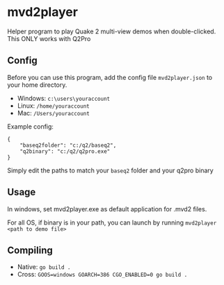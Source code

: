 # mvd2player
Helper program to play Quake 2 multi-view demos when double-clicked. This ONLY works with Q2Pro

## Config
Before you can use this program, add the config file `mvd2player.json` to your home directory.
- Windows: `c:\users\youraccount`
- Linux: `/home/youraccount`
- Mac: `/Users/youraccount`

Example config:
```
{
    "baseq2folder": "c:/q2/baseq2",
    "q2binary": "c:/q2/q2pro.exe"
}
```

Simply edit the paths to match your `baseq2` folder and your q2pro binary

## Usage
In windows, set mvd2player.exe as default application for .mvd2 files.

For all OS, if binary is in your path, you can launch by running `mvd2player <path to demo file>`


## Compiling
- Native: `go build .`
- Cross: `GOOS=windows GOARCH=386 CGO_ENABLED=0 go build .`

